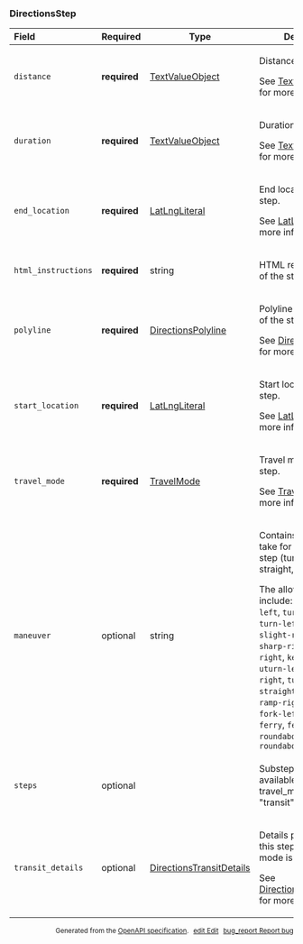 <!--- This is a generated file, do not edit! -->
<!--- [START maps_http_schema_directionsstep] -->
<h3 class="schema-object" id="DirectionsStep">DirectionsStep</h3>

| Field               | Required     | Type                                                                             | Description                                                                                                                                                                                                                                                                                                                                                                                                                                                                                                          |
| :------------------ | ------------ | -------------------------------------------------------------------------------- | -------------------------------------------------------------------------------------------------------------------------------------------------------------------------------------------------------------------------------------------------------------------------------------------------------------------------------------------------------------------------------------------------------------------------------------------------------------------------------------------------------------------- |
| `distance`          | **required** | [TextValueObject](#TextValueObject "TextValueObject")                            | <div class="ref-property-description"><p>Distance of the step.</p><p>See <a href="#TextValueObject">TextValueObject</a> for more information.</div>                                                                                                                                                                                                                                                                                                                                                                  |
| `duration`          | **required** | [TextValueObject](#TextValueObject "TextValueObject")                            | <div class="ref-property-description"><p>Duration of the step.</p><p>See <a href="#TextValueObject">TextValueObject</a> for more information.</div>                                                                                                                                                                                                                                                                                                                                                                  |
| `end_location`      | **required** | [LatLngLiteral](#LatLngLiteral "LatLngLiteral")                                  | <div class="ref-property-description"><p>End location of the step.</p><p>See <a href="#LatLngLiteral">LatLngLiteral</a> for more information.</div>                                                                                                                                                                                                                                                                                                                                                                  |
| `html_instructions` | **required** | string                                                                           | <div class="nonref-property-description"><p>HTML representation of the step.</p></div>                                                                                                                                                                                                                                                                                                                                                                                                                               |
| `polyline`          | **required** | [DirectionsPolyline](#DirectionsPolyline "DirectionsPolyline")                   | <div class="ref-property-description"><p>Polyline representation of the step.</p><p>See <a href="#DirectionsPolyline">DirectionsPolyline</a> for more information.</div>                                                                                                                                                                                                                                                                                                                                             |
| `start_location`    | **required** | [LatLngLiteral](#LatLngLiteral "LatLngLiteral")                                  | <div class="ref-property-description"><p>Start location of the step.</p><p>See <a href="#LatLngLiteral">LatLngLiteral</a> for more information.</div>                                                                                                                                                                                                                                                                                                                                                                |
| `travel_mode`       | **required** | [TravelMode](#TravelMode "TravelMode")                                           | <div class="ref-property-description"><p>Travel mode of the step.</p><p>See <a href="#TravelMode">TravelMode</a> for more information.</div>                                                                                                                                                                                                                                                                                                                                                                         |
| `maneuver`          | optional     | string                                                                           | <div class="nonref-property-description"><p>Contains the action to take for the current step (turn left, merge, straight, etc.).</p><div class="notranslate">The allowed values include: `turn-slight-left`, `turn-sharp-left`, `turn-left`, `turn-slight-right`, `turn-sharp-right`, `keep-right`, `keep-left`, `uturn-left`, `uturn-right`, `turn-right`, `straight`, `ramp-left`, `ramp-right`, `merge`, `fork-left`, `fork-right`, `ferry`, `ferry-train`, `roundabout-left`, and `roundabout-right`</div></div> |
| `steps`             | optional     |                                                                                  | <div class="nonref-property-description"><p>Substeps are only available when travel_mode is set to "transit".</p></div>                                                                                                                                                                                                                                                                                                                                                                                              |
| `transit_details`   | optional     | [DirectionsTransitDetails](#DirectionsTransitDetails "DirectionsTransitDetails") | <div class="ref-property-description"><p>Details pertaining to this step if the travel mode is <code>TRANSIT</code></p><p>See <a href="#DirectionsTransitDetails">DirectionsTransitDetails</a> for more information.</div>                                                                                                                                                                                                                                                                                           |

<p style="text-align: right; font-size: smaller;">Generated from the <a class="gc-analytics-event" data-category="GMP" data-label="openapi-github" href="https://github.com/googlemaps/openapi-specification" title="Google Maps Platform OpenAPI Specification" class="external">OpenAPI specification</a>.
<a class="gc-analytics-event" data-category="GMP" data-label="openapi-github-maps-http-schema-directionsstep" data-action="edit" style="margin-left: 5px;" href="https://github.com/googlemaps/openapi-specification/blob/main/specification/schemas/DirectionsStep.yml" title="Edit on GitHub"><span class="material-icons">edit</span> Edit</a>
<a class="gc-analytics-event" data-category="GMP" data-label="openapi-github-maps-http-schema-directionsstep" data-action="bug" style="margin-left: 5px;" href="https://github.com/googlemaps/openapi-specification/issues/new?assignees=&labels=type%3A+bug%2C+triage+me&template=bug_report.md&title=[schemas] Bug - DirectionsStep" title="File bug for schemas on GitHub"><span class="material-icons">bug_report</span> Report bug</a>
</p>

<!--- [END maps_http_schema_directionsstep] -->
